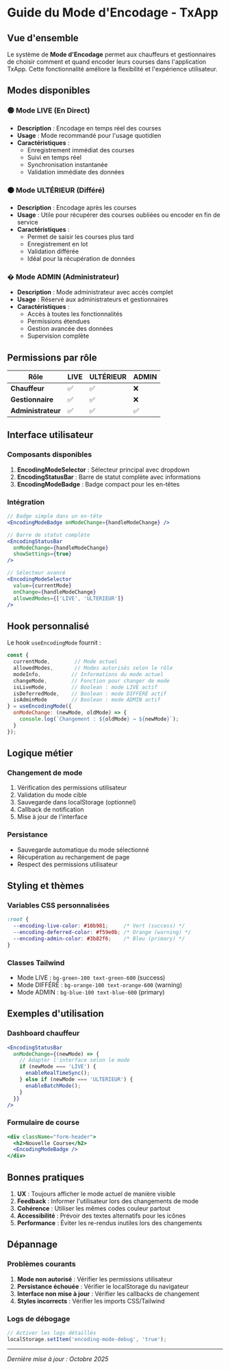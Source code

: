 # Guide du Mode d'Encodage - TxApp

## Vue d'ensemble

Le système de **Mode d'Encodage** permet aux chauffeurs et gestionnaires de choisir comment et quand encoder leurs courses dans l'application TxApp. Cette fonctionnalité améliore la flexibilité et l'expérience utilisateur.

## Modes disponibles

### 🟢 Mode LIVE (En Direct)
- **Description** : Encodage en temps réel des courses
- **Usage** : Mode recommandé pour l'usage quotidien
- **Caractéristiques** :
  - Enregistrement immédiat des courses
  - Suivi en temps réel
  - Synchronisation instantanée
  - Validation immédiate des données

### 🟠 Mode ULTÉRIEUR (Différé)
- **Description** : Encodage après les courses
- **Usage** : Utile pour récupérer des courses oubliées ou encoder en fin de service
- **Caractéristiques** :
  - Permet de saisir les courses plus tard
  - Enregistrement en lot
  - Validation différée
  - Idéal pour la récupération de données

### � Mode ADMIN (Administrateur)
- **Description** : Mode administrateur avec accès complet
- **Usage** : Réservé aux administrateurs et gestionnaires
- **Caractéristiques** :
  - Accès à toutes les fonctionnalités
  - Permissions étendues
  - Gestion avancée des données
  - Supervision complète

## Permissions par rôle

| Rôle | LIVE | ULTÉRIEUR | ADMIN |
|------|------|-----------|-------|
| **Chauffeur** | ✅ | ✅ | ❌ |
| **Gestionnaire** | ✅ | ✅ | ❌ |
| **Administrateur** | ✅ | ✅ | ✅ |

## Interface utilisateur

### Composants disponibles

1. **EncodingModeSelector** : Sélecteur principal avec dropdown
2. **EncodingStatusBar** : Barre de statut complète avec informations
3. **EncodingModeBadge** : Badge compact pour les en-têtes

### Intégration

```jsx
// Badge simple dans un en-tête
<EncodingModeBadge onModeChange={handleModeChange} />

// Barre de statut complète
<EncodingStatusBar 
  onModeChange={handleModeChange}
  showSettings={true}
/>

// Sélecteur avancé
<EncodingModeSelector
  value={currentMode}
  onChange={handleModeChange}
  allowedModes={['LIVE', 'ULTERIEUR']}
/>
```

## Hook personnalisé

Le hook `useEncodingMode` fournit :

```jsx
const {
  currentMode,        // Mode actuel
  allowedModes,       // Modes autorisés selon le rôle
  modeInfo,          // Informations du mode actuel
  changeMode,        // Fonction pour changer de mode
  isLiveMode,        // Boolean : mode LIVE actif
  isDeferredMode,    // Boolean : mode DIFFÉRÉ actif
  isAdminMode        // Boolean : mode ADMIN actif
} = useEncodingMode({
  onModeChange: (newMode, oldMode) => {
    console.log(`Changement : ${oldMode} → ${newMode}`);
  }
});
```

## Logique métier

### Changement de mode
1. Vérification des permissions utilisateur
2. Validation du mode cible
3. Sauvegarde dans localStorage (optionnel)
4. Callback de notification
5. Mise à jour de l'interface

### Persistance
- Sauvegarde automatique du mode sélectionné
- Récupération au rechargement de page
- Respect des permissions utilisateur

## Styling et thèmes

### Variables CSS personnalisées
```css
:root {
  --encoding-live-color: #10b981;     /* Vert (success) */
  --encoding-deferred-color: #f59e0b; /* Orange (warning) */
  --encoding-admin-color: #3b82f6;    /* Bleu (primary) */
}
```

### Classes Tailwind
- Mode LIVE : `bg-green-100 text-green-600` (success)
- Mode DIFFÉRÉ : `bg-orange-100 text-orange-600` (warning)
- Mode ADMIN : `bg-blue-100 text-blue-600` (primary)

## Exemples d'utilisation

### Dashboard chauffeur
```jsx
<EncodingStatusBar 
  onModeChange={(newMode) => {
    // Adapter l'interface selon le mode
    if (newMode === 'LIVE') {
      enableRealTimeSync();
    } else if (newMode === 'ULTERIEUR') {
      enableBatchMode();
    }
  }}
/>
```

### Formulaire de course
```jsx
<div className="form-header">
  <h2>Nouvelle Course</h2>
  <EncodingModeBadge />
</div>
```

## Bonnes pratiques

1. **UX** : Toujours afficher le mode actuel de manière visible
2. **Feedback** : Informer l'utilisateur lors des changements de mode
3. **Cohérence** : Utiliser les mêmes codes couleur partout
4. **Accessibilité** : Prévoir des textes alternatifs pour les icônes
5. **Performance** : Éviter les re-rendus inutiles lors des changements

## Dépannage

### Problèmes courants

1. **Mode non autorisé** : Vérifier les permissions utilisateur
2. **Persistance échouée** : Vérifier le localStorage du navigateur
3. **Interface non mise à jour** : Vérifier les callbacks de changement
4. **Styles incorrects** : Vérifier les imports CSS/Tailwind

### Logs de débogage
```javascript
// Activer les logs détaillés
localStorage.setItem('encoding-mode-debug', 'true');
```

---

*Dernière mise à jour : Octobre 2025*
